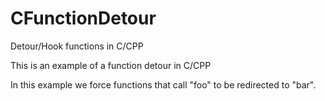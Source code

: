 # CFunctionDetour
Detour/Hook functions in C/CPP

This is an example of a function detour in C/CPP

In this example we force functions that call "foo" to be redirected to "bar".
